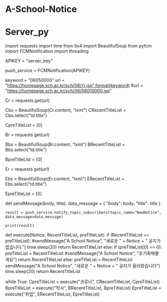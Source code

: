 # A-School-Notice

# Server_py

import requests
import time
from bs4 import BeautifulSoup
from pyfcm import FCMNotification
import threading

APIKEY = "server_key"

push_service = FCMNotification(APIKEY)

keyword = "06050000"
url = "https://homepage.sch.ac.kr/sch/06/{}.jsp".format(keyword)
#url = "https://homepage.sch.ac.kr/sch/06/06010000.jsp"


Cr = requests.get(url)

Cbs = BeautifulSoup(Cr.content, "lxml")
CRecentTitleList = Cbs.select("td.title")

CpreTitleList = [0]


Br = requests.get(url)

Bbs = BeautifulSoup(Br.content, "lxml")
BRecentTitleList = Bbs.select("td.title")

BpreTitleList = [0]


Er = requests.get(url)

Ebs = BeautifulSoup(Er.content, "lxml")
ERecentTitleList = Ebs.select("td.title")

EpreTitleList = [0]


def sendMessage(body, title):
    data_message = {
        "body": body,
        "title": title
    }

    result = push_service.notify_topic_subscribers(topic_name="NewNotice", data_message=data_message)

    print(result)

def execute(Notice, RecentTitleList, preTitleList):
    if (RecentTitleList == preTitleList):
        #sendMessage("A School Notice", "새로운 " + Notice + " 공지가 없습니다.")
        time.sleep(20)
        return RecentTitleList
    else:
        if (preTitleList[0] == 0):
            preTitleList = RecentTitleList
            #sendMessage("A School Notice", "초기화해볼게요")
            return RecentTitleList
        else:
            preTitleList = RecentTitleList
            sendMessage("A School Notice", "새로운 " + Notice + " 공지가 올라왔습니다")
            time.sleep(20)
            return RecentTitleList

while True:
    CpreTitleList = execute("코로나", CRecentTitleList, CpreTitleList)
    BpreTitleList = execute("학사", BRecentTitleList, BpreTitleList)
    EpreTitleList = execute("취업", ERecentTitleList, EpreTitleList)


